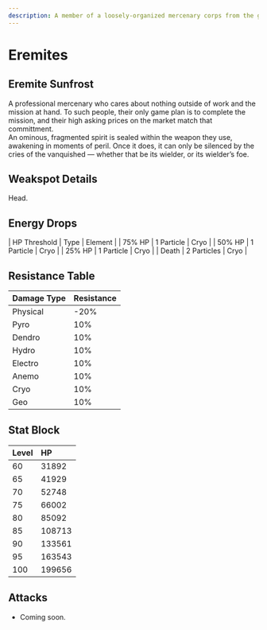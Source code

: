 ```yaml
---
description: A member of a loosely-organized mercenary corps from the golden desert sands. Will work for anyone as long as the pay is good.
---
```


# Eremites

## Eremite Sunfrost

A professional mercenary who cares about nothing outside of work and the mission at hand. To such people, their only game plan is to complete the mission, and their high asking prices on the market match that committment.  
An ominous, fragmented spirit is sealed within the weapon they use, awakening in moments of peril. Once it does, it can only be silenced by the cries of the vanquished — whether that be its wielder, or its wielder’s foe.   

## Weakspot Details

Head.  

## Energy Drops

| HP Threshold | Type | Element |
| 75% HP | 1 Particle | Cryo | 
| 50% HP | 1 Particle | Cryo | 
| 25% HP | 1 Particle | Cryo | 
| Death | 2 Particles | Cryo |

## Resistance Table

| Damage Type | Resistance |
| :--- | :--- |
| Physical | -20% |
| Pyro | 10% |
| Dendro | 10% |
| Hydro | 10% |
| Electro | 10% |
| Anemo | 10% |
| Cryo | 10% |
| Geo | 10% |

## Stat Block

| Level | HP |
| :--- | :--- |
| 60 | 31892 |
| 65 | 41929 |
| 70 | 52748 |
| 75 | 66002 |
| 80 | 85092 |
| 85 | 108713 |
| 90 | 133561 |
| 95 | 163543 |
| 100 | 199656 |

## Attacks 

* Coming soon.

